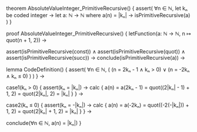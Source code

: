 theorem AbsoluteValueInteger_PrimitiveRecursive() {
  assert(
    ∀n ∈ ℕ, let kₙ be coded integer →
    let a: ℕ → ℕ where a(n) = |kₙ| →
    isPrimitiveRecursive(a)
  )
}

proof AbsoluteValueInteger_PrimitiveRecursive() {
  letFunction(a: ℕ → ℕ, n ↦ quot(n + 1, 2)) →
  
  assert(isPrimitiveRecursive(const)) ∧
  assert(isPrimitiveRecursive(quot)) ∧
  assert(isPrimitiveRecursive(succ)) →
  conclude(isPrimitiveRecursive(a)) →
  
  lemma CodeDefinition() {
    assert(
      ∀n ∈ ℕ, (
        (n = 2kₙ - 1 ∧ kₙ > 0) ∨
        (n = -2kₙ ∧ kₙ ≤ 0)
      )
    )
  } →
  
  case1(kₙ > 0) {
    assert(kₙ = |kₙ|) →
    calc {
      a(n) = 
      a(2kₙ - 1) =
      quot((2|kₙ| - 1) + 1, 2) =
      quot(2|kₙ|, 2) =
      |kₙ|
    }
  } →
  
  case2(kₙ ≤ 0) {
    assert(kₙ = -|kₙ|) →
    calc {
      a(n) =
      a(-2kₙ) =
      quot((-2(-|kₙ|)) + 1, 2) =
      quot(2|kₙ| + 1, 2) =
      |kₙ|
    }
  } →
  
  conclude(∀n ∈ ℕ, a(n) = |kₙ|)
}